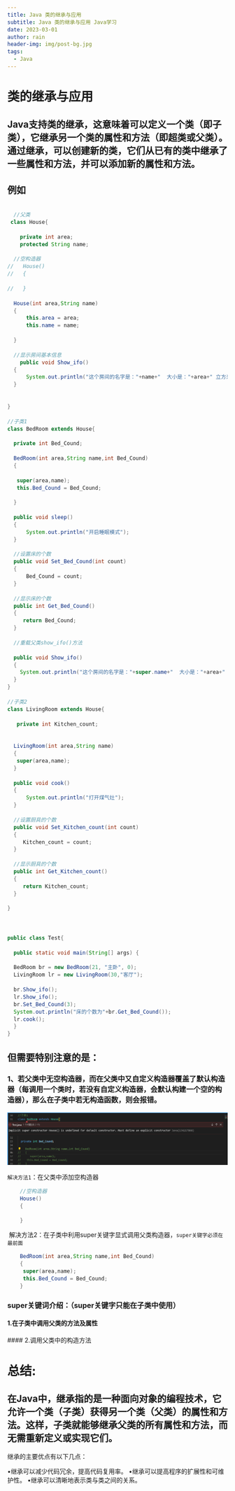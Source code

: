 ```yaml
---
title: Java 类的继承与应用
subtitle: Java 类的继承与应用 Java学习
date: 2023-03-01
author: rain
header-img: img/post-bg.jpg
tags:
  - Java
---
```


# 类的继承与应用
## Java支持类的继承，这意味着可以定义一个类（即子类），它继承另一个类的属性和方法（即超类或父类）。通过继承，可以创建新的类，它们从已有的类中继承了一些属性和方法，并可以添加新的属性和方法。

## 例如
```java
 
  //父类
 class House{
      
    private int area;
    protected String name;

  //空构造器
//   House()
//   {

//   }
  
  House(int area,String name)
  {
      this.area = area;
      this.name = name;
       
  }

  //显示房间基本信息
    public void Show_ifo()
  {
      System.out.println("这个房间的名字是："+name+"  大小是："+area+" 立方米");
  }


}

//子类1
class BedRoom extends House{

  private int Bed_Cound;

  BedRoom(int area,String name,int Bed_Cound)
  {

   super(area,name);
   this.Bed_Cound = Bed_Cound;
   
  }

  public void sleep()
  {
      System.out.println("开启睡眠模式");
  }
  
  //设置床的个数
  public void Set_Bed_Cound(int count)
  {
      Bed_Cound = count;
  }

  //显示床的个数
  public int Get_Bed_Cound()
  {
     return Bed_Cound;
  }

  //重载父类show_ifo()方法

  public void Show_ifo()
  {
    System.out.println("这个房间的名字是："+super.name+"  大小是："+area+" 立方米");
  }
}

//子类2
class LivingRoom extends House{

   private int Kitchen_count;


  LivingRoom(int area,String name)
  {
   super(area,name);
  }

  public void cook()
  {
      System.out.println("打开煤气灶");
  }
  
  //设置厨具的个数
  public void Set_Kitchen_count(int count)
  {
     Kitchen_count = count;
  }

  //显示厨具的个数 
  public int Get_Kitchen_count()
  {
     return Kitchen_count;
  }

}



public class Test{

  public static void main(String[] args) {
      
  BedRoom br = new BedRoom(21, "主卧", 0);
  LivingRoom lr = new LivingRoom(30,"客厅");

  br.Show_ifo();
  lr.Show_ifo();
  br.Set_Bed_Cound(3);
  System.out.println("床的个数为"+br.Get_Bed_Cound());
  lr.cook();      
  }
}
```
## 但需要特别注意的是：

### 1、若父类中无空构造器，而在父类中又自定义构造器覆盖了默认构造器（每调用一个类时，若没有自定义构造器，会默认构建一个空的构造器），那么在子类中若无构造函数，则会报错。
![alt text](/img/blog/5-20-1.png)

`解决方法1`：在父类中添加空构造器
```java
    //空构造器
    House()
    {
       
    }
```
 解决方法2：在子类中利用super关键字显式调用父类构造器，`super关键字必须在最前面`
```java
    BedRoom(int area,String name,int Bed_Cound)
    {
     super(area,name);
     this.Bed_Cound = Bed_Cound;
    }
```
### super关键词介绍：（super关键字只能在子类中使用）
#### 1.在子类中调用父类的方法及属性
#### 2.调用父类中的构造方法
# 总结:
## 在Java中，继承指的是一种面向对象的编程技术，它允许一个类（子类）获得另一个类（父类）的属性和方法。这样，子类就能够继承父类的所有属性和方法，而无需重新定义或实现它们。

继承的主要优点有以下几点：

•继承可以减少代码冗余，提高代码复用率。
•继承可以提高程序的扩展性和可维护性。
•继承可以清晰地表示类与类之间的关系。